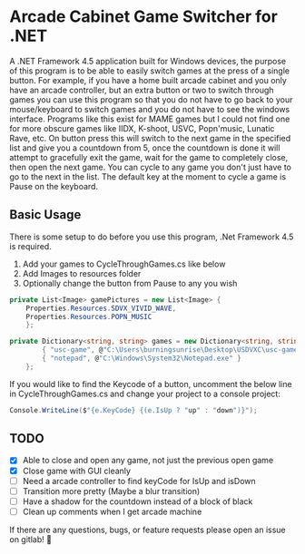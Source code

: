 # Arcade Cabinet Game Switcher for .NET

A .NET Framework 4.5 application built for Windows devices, the purpose of this program is to be able to easily switch games at the press of a single button. For example, if you have a home built arcade cabinet and you only have an arcade controller, but an extra button or two to switch through games you can use this program so that you do not have to go back to your mouse/keyboard to switch games and you do not have to see the windows interface. Programs like this exist for MAME games but I could not find one for more obscure games like IIDX, K-shoot, USVC, Popn'music, Lunatic Rave, etc. On button press this will switch to the next game in the specified list and give you a countdown from 5, once the countdown is done it will attempt to gracefully exit the game, wait for the game to completely close, then open the next game. You can cycle to any game you don't just have to go to the next in the list. The default key at the moment to cycle a game is Pause on the keyboard.

## Basic Usage

There is some setup to do before you use this program, .Net Framework 4.5 is required.

1. Add your games to CycleThroughGames.cs like below
2. Add Images to resources folder
3. Optionally change the button from Pause to any you wish

```cs
private List<Image> gamePictures = new List<Image> {
    Properties.Resources.SDVX_VIVID_WAVE,
    Properties.Resources.POPN_MUSIC
    };

private Dictionary<string, string> games = new Dictionary<string, string> {
        { "usc-game", @"C:\Users\burningsunrise\Desktop\USDVXC\usc-game.exe" },
        { "notepad", @"C:\Windows\System32\Notepad.exe" }
    };
```

If you would like to find the Keycode of a button, uncomment the below line in CycleThroughGames.cs and change your project to a console project:

```cs
Console.WriteLine($"{e.KeyCode} {(e.IsUp ? "up" : "down")}");
```


## TODO

- [x] Able to close and open any game, not just the previous open game
- [x] Close game with GUI cleanly
- [ ] Need a arcade controller to find keyCode for IsUp and isDown
- [ ] Transition more pretty (Maybe a blur transition)
- [ ] Have a shadow for the countdown instead of a block of black
- [ ] Clean up comments when I get arcade machine

If there are any questions, bugs, or feature requests please open an issue on gitlab! :dog:
